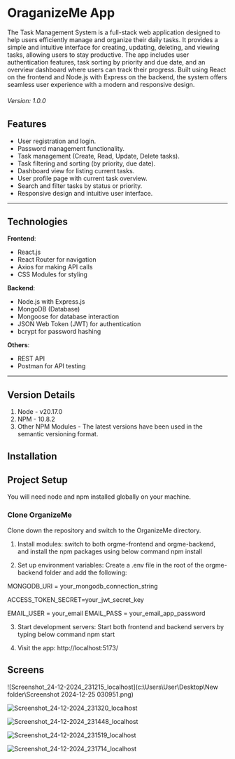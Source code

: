 # OraganizeMe App

The Task Management System is a full-stack web application designed to help users efficiently manage and organize their daily tasks. It provides a simple and intuitive interface for creating, updating, deleting, and viewing tasks, allowing users to stay productive. The app includes user authentication features, task sorting by priority and due date, and an overview dashboard where users can track their progress. Built using React on the frontend and Node.js with Express on the backend, the system offers seamless user experience with a modern and responsive design.

###### _Version: 1.0.0_

## Features

- User registration and login.
- Password management functionality.
- Task management (Create, Read, Update, Delete tasks).
- Task filtering and sorting (by priority, due date).
- Dashboard view for listing current tasks.
- User profile page with current task overview.
- Search and filter tasks by status or priority.
- Responsive design and intuitive user interface.

---

## Technologies

**Frontend**:

- React.js
- React Router for navigation
- Axios for making API calls
- CSS Modules for styling

**Backend**:

- Node.js with Express.js
- MongoDB (Database)
- Mongoose for database interaction
- JSON Web Token (JWT) for authentication
- bcrypt for password hashing

**Others**:

- REST API
- Postman for API testing

---

## Version Details

1. Node - v20.17.0
2. NPM - 10.8.2
3. Other NPM Modules - The latest versions have been used in the semantic versioning format.

## Installation

## Project Setup

You will need node and npm installed globally on your machine.

### Clone OrganizeMe

Clone down the repository and switch to the OrganizeMe directory.

1. Install modules:
   switch to both orgme-frontend and orgme-backend, and install the npm packages using below command
   npm install

2. Set up environment variables:
   Create a .env file in the root of the orgme-backend folder and add the following:

MONGODB_URI = your_mongodb_connection_string

ACCESS_TOKEN_SECRET=your_jwt_secret_key

EMAIL_USER = your_email
EMAIL_PASS = your_email_app_password

3. Start development servers:
   Start both frontend and backend servers by typing below command
   npm start

4. Visit the app:
   http://localhost:5173/

## Screens

![Screenshot_24-12-2024_231215_localhost](c:\Users\User\Desktop\New folder\Screenshot 2024-12-25 030951.png)

![Screenshot_24-12-2024_231320_localhost]()

![Screenshot_24-12-2024_231448_localhost]()

![Screenshot_24-12-2024_231519_localhost]()

![Screenshot_24-12-2024_231714_localhost]()
